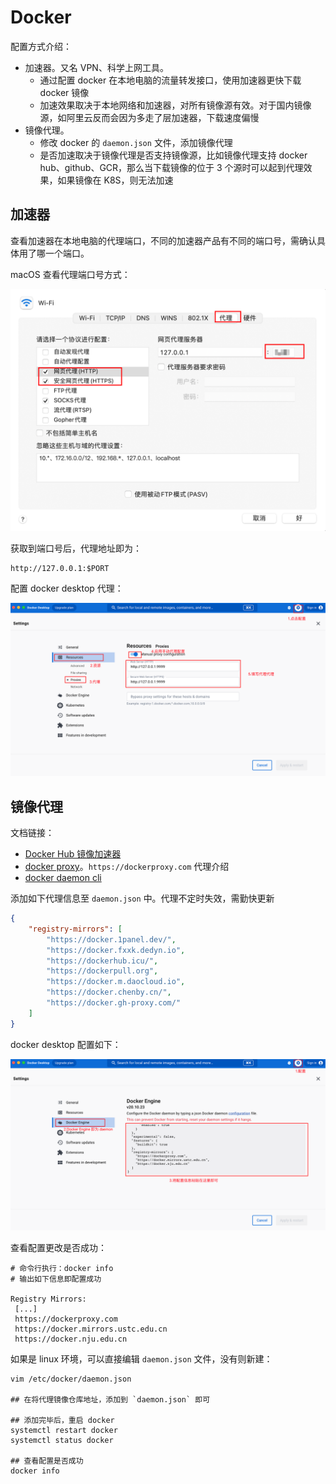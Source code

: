 # Docker

配置方式介绍：

* 加速器。又名 VPN、科学上网工具。
  * 通过配置 docker 在本地电脑的流量转发接口，使用加速器更快下载 docker 镜像
  * 加速效果取决于本地网络和加速器，对所有镜像源有效。对于国内镜像源，如阿里云反而会因为多走了层加速器，下载速度偏慢
* 镜像代理。
  * 修改 docker 的 `daemon.json` 文件，添加镜像代理
  * 是否加速取决于镜像代理是否支持镜像源，比如镜像代理支持 docker hub、github、GCR，那么当下载镜像的位于 3 个源时可以起到代理效果，如果镜像在 K8S，则无法加速

## 加速器

查看加速器在本地电脑的代理端口，不同的加速器产品有不同的端口号，需确认具体用了哪一个端口。

macOS 查看代理端口号方式：

![proxy_docker_port](./image/docker/proxy_docker_port.jpg)

获取到端口号后，代理地址即为：

```
http://127.0.0.1:$PORT
```

配置 docker desktop 代理：

![proxy_docker_setting](./image/docker/proxy_docker_setting.jpg)



## 镜像代理

文档链接：

* [Docker Hub 镜像加速器](https://gist.github.com/y0ngb1n/7e8f16af3242c7815e7ca2f0833d3ea6)
* [docker proxy](https://dockerproxy.com/docs)。`https://dockerproxy.com` 代理介绍
* [docker daemon cli](https://docs.docker.com/engine/reference/commandline/dockerd/)

添加如下代理信息至 `daemon.json` 中。代理不定时失效，需勤快更新

```json
{
    "registry-mirrors": [
        "https://docker.1panel.dev/",
        "https://docker.fxxk.dedyn.io",
        "https://dockerhub.icu/",
        "https://dockerpull.org",
        "https://docker.m.daocloud.io",
        "https://docker.chenby.cn/",
        "https://docker.gh-proxy.com/"
    ]
}
```

docker desktop 配置如下：

![proxy_docker_daemon](./image/docker/proxy_docker_daemon.jpg)

查看配置更改是否成功：

```
# 命令行执行：docker info
# 输出如下信息即配置成功

Registry Mirrors:
 [...]
 https://dockerproxy.com
 https://docker.mirrors.ustc.edu.cn
 https://docker.nju.edu.cn
```

如果是 linux 环境，可以直接编辑 `daemon.json` 文件，没有则新建：

```shell
vim /etc/docker/daemon.json

## 在将代理镜像仓库地址，添加到 `daemon.json` 即可

## 添加完毕后，重启 docker
systemctl restart docker
systemctl status docker

## 查看配置是否成功
docker info
```


